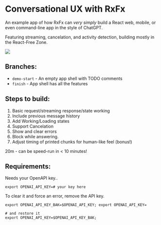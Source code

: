 # Conversational UX with RxFx

An example app of how RxFx can _very simply_ build a React web, mobile, or even command-line app in the style of ChatGPT.

Featuring streaming, cancelation, and activity detection, building mostly in the React-Free Zone.

![](https://d2jksv3bi9fv68.cloudfront.net/converation-ux-rxfx-demo.gif)

## Branches:

- `demo-start` - An empty app shell with TODO comments
- `finish` - App shell has all the features

## Steps to build:

1. Basic request/streaming response/state working
2. Include previous message history
3. Add Working/Loading states
4. Support Cancelation
5. Show and clear errors
6. Block while answering.
7. Adjust timing of printed chunks for human-like feel (bonus!)

20m - can be speed-run in < 10 minutes!

## Requirements:

Needs your OpenAPI key..

```
export OPENAI_API_KEY=# your key here
```

To clear it and force an error, remove the API key.

```
export OPENAI_API_KEY_BAK=$OPENAI_API_KEY; export OPENAI_API_KEY=

# and restore it
export OPENAI_API_KEY=$OPENAI_API_KEY_BAK;
```
